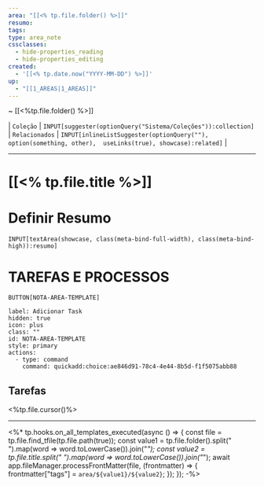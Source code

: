 ```yaml
---
area: "[[<% tp.file.folder() %>]]"
resumo:
tags:
type: area_note
cssclasses:
  - hide-properties_reading
  - hide-properties_editing
created:
  - '[[<% tp.date.now("YYYY-MM-DD") %>]]'
up:
  - "[[1_AREAS|1_AREAS]]"
---
```

~ [[<%tp.file.folder() %>]] 

| `Coleção` | `INPUT[suggester(optionQuery("Sistema/Coleções")):collection]`   | `Relacionados` | `INPUT[inlineListSuggester(optionQuery(""), option(something, other),  useLinks(true), showcase):related]`  |

---
# [[<% tp.file.title %>]] 


# Definir Resumo 
`INPUT[textArea(showcase, class(meta-bind-full-width), class(meta-bind-high)):resumo]`


# TAREFAS E PROCESSOS

 `BUTTON[NOTA-AREA-TEMPLATE]`     

```meta-bind-button
label: Adicionar Task
hidden: true
icon: plus
class: ""
id: NOTA-AREA-TEMPLATE
style: primary
actions:
  - type: command
    command: quickadd:choice:ae846d91-78c4-4e44-8b5d-f1f5075abb88
```


## Tarefas
<%tp.file.cursor()%>

---






<%* tp.hooks.on_all_templates_executed(async () => { const file = tp.file.find_tfile(tp.file.path(true)); const value1 = tp.file.folder().split(" ").map(word => word.toLowerCase()).join("_"); const value2 = tp.file.title.split(" ").map(word => word.toLowerCase()).join("_"); await app.fileManager.processFrontMatter(file, (frontmatter) => { frontmatter["tags"] = `area/${value1}/${value2}`; }); }); -%>